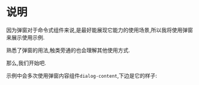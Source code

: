 # 说明

因为弹窗对于命令式组件来说,是最好能展现它能力的使用场景,所以我将使用弹窗来展示使用示例.

熟悉了弹窗的用法,触类旁通的也会理解其他使用方式.

那么,我们开始吧.

示例中会多次使用弹窗内容组件`dialog-content`,下边是它的样子:

<demo vue="../components/dialog-content.vue"></demo>

